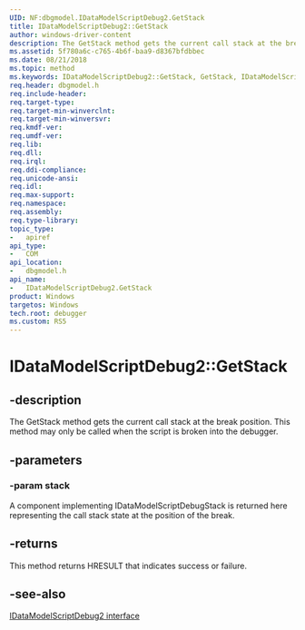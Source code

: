 ```yaml
---
UID: NF:dbgmodel.IDataModelScriptDebug2.GetStack
title: IDataModelScriptDebug2::GetStack
author: windows-driver-content
description: The GetStack method gets the current call stack at the break position.
ms.assetid: 5f780a6c-c765-4b6f-baa9-d8367bfdbbec
ms.date: 08/21/2018
ms.topic: method
ms.keywords: IDataModelScriptDebug2::GetStack, GetStack, IDataModelScriptDebug2.GetStack, IDataModelScriptDebug2::GetStack, IDataModelScriptDebug2.GetStack
req.header: dbgmodel.h
req.include-header:
req.target-type:
req.target-min-winverclnt:
req.target-min-winversvr:
req.kmdf-ver:
req.umdf-ver:
req.lib:
req.dll:
req.irql: 
req.ddi-compliance:
req.unicode-ansi:
req.idl:
req.max-support:
req.namespace:
req.assembly:
req.type-library: 
topic_type: 
-	apiref
api_type: 
-	COM
api_location: 
-	dbgmodel.h
api_name: 
-	IDataModelScriptDebug2.GetStack
product: Windows
targetos: Windows
tech.root: debugger
ms.custom: RS5
---
```


# IDataModelScriptDebug2::GetStack


## -description
The GetStack method gets the current call stack at the break position. This method may only be called when the script is broken into the debugger. 

## -parameters

### -param stack

A component implementing IDataModelScriptDebugStack is returned here representing the call stack state at the position of the break.

## -returns

This method returns HRESULT that indicates success or failure.

## -see-also

[IDataModelScriptDebug2 interface](nn-dbgmodel-idatamodelscriptdebug2.md)
